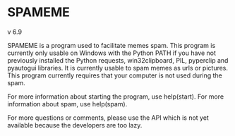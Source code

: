 # SPAMEME

v 6.9

SPAMEME is a program used to facilitate memes spam. This program is currently
only usable on Windows with the Python PATH if you have not previously installed
the Python requests, win32clipboard, PIL, pyperclip and pyautogui libraries.
It is currently usable to spam memes as urls or pictures.
This program currently requires that your computer is not used during the spam.

For more information about starting the program, use help(start). For more
information about spam, use help(spam).

For more questions or comments, please use the API which is not yet available
because the developers are too lazy.